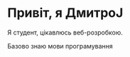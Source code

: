 <!DOCTYPE html>
<html lang="uk">
<head>
  <meta charset="UTF-8" />
  <meta name="viewport" content="width=device-width, initial-scale=1.0" />
  <title>Моє резюме</title>
</head>
<body>
  <h1>Привіт, я ДмитроJ</h1>
  <p>Я студент, цікавлюсь веб-розробкою.</p>
  <p>Базово знаю мови програмування</p>
</body>
</html>
